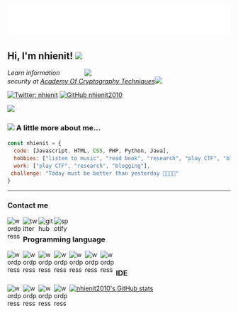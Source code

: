 <h1 align="center">
  <img src="name.svg" alt="__nhienit__" />
</h1>  


<h2> Hi, I'm nhienit! <img src="https://media.giphy.com/media/mGcNjsfWAjY5AEZNw6/giphy.gif" width="50"></h2>
<img align='right' src="https://media3.giphy.com/media/3o7btXJQm5DD8ApubC/giphy.gif" width="330">
<p><em>Learn information security at <a href="http://www.unb.br">Academy Of Cryptography Techniques</a><img src="https://media.giphy.com/media/fYSnHlufseco8Fh93Z/giphy.gif" width="30"></em></p>

[![Twitter: __nhienit__](https://img.shields.io/twitter/follow/__nhienit__?style=social)](https://twitter.com/__nhienit__)
[![GitHub nhienit2010](https://img.shields.io/github/followers/nhienit2010?label=follow&style=social)](https://github.com/nhienit2010)

![](https://komarev.com/ghpvc/?username=nhienit2010&color=green)

### <img src="https://media.giphy.com/media/VgCDAzcKvsR6OM0uWg/giphy.gif" width="50"> A little more about me...  

```javascript
const nhienit = {
  code: [Javascript, HTML, CSS, PHP, Python, Java],
  hobbies: ["listen to music", "read book", "research", "play CTF", "blogging"],
  work: ["play CTF", "research", "blogging"],
 challenge: "Today must be better than yesterday 💪💪💪💪"
}
```
---

### Contact me

[<img align="left" alt="wordpress" width="35px" src="https://img.icons8.com/color/48/000000/wordpress.png" />](http://nhienit.wordpress.com/)
[<img align="left" alt="twitter" width="35px" src="https://img.icons8.com/color/48/000000/twitter--v1.png" />](https://twitter.com/__nhienit__)
[<img align="left" alt="github" width="35px" src="https://img.icons8.com/color-glass/48/000000/github.png" />](https://github.com/nhienit2010)
[<img align="left" alt="spotify" width="35px" src="https://img.icons8.com/fluency/48/000000/spotify.png" />](https://open.spotify.com/user/31bmwgpaid4d3fet75wcvf7rwpja)  

 
<br />  

### Programming language  
  
<img align="left" alt="wordpress" width="35px" src="https://img.icons8.com/color/48/000000/html-5--v1.png" />
<img align="left" alt="wordpress" width="35px" src="https://img.icons8.com/color/48/000000/css3.png" />
<img align="left" alt="wordpress" width="35px" src="https://img.icons8.com/color/48/000000/javascript--v1.png"/>
<img align="left" alt="wordpress" width="35px" src="https://img.icons8.com/dusk/64/000000/php-logo.png"/>
<img align="left" alt="wordpress" width="35px" src="https://img.icons8.com/color/48/000000/nodejs.png"/>
<img align="left" alt="wordpress" width="35px" src="https://img.icons8.com/color/48/000000/python--v1.png"/>
<img align="left" alt="wordpress" width="35px" src="https://img.icons8.com/color/48/000000/java-coffee-cup-logo--v1.png"/>  
  
<br />  
  
### IDE  
  
<img align="left" alt="wordpress" width="35px" src="https://img.icons8.com/fluency/48/000000/sublime-text.png"/>
<img align="left" alt="wordpress" width="35px" src="https://img.icons8.com/color/48/000000/intellij-idea.png"/>
<img align="left" alt="wordpress" width="35px" src="https://img.icons8.com/fluency/48/000000/visual-studio-code-2019.png"/>
<img align="left" alt="wordpress" width="35px" src="https://img.icons8.com/office/16/000000/java-eclipse.png"/>


[![nhienit2010's GitHub stats](https://github-readme-stats.vercel.app/api?username=nhienit2010)](https://github.com/anuraghazra/github-readme-stats)
